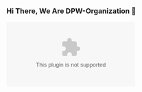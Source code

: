 ### Hi There, We Are DPW-Organization 👋
![Gmail](https://img.shields.io/badge/pucuk4us@gmail.com?style=for-the-badge&logo=gmail&logoColor=white)
